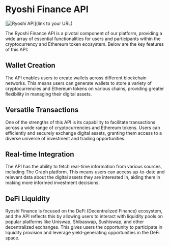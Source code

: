 # Ryoshi Finance API

[![Ryoshi API](https://i.ibb.co/VmZK7nT/ryoshi-API.png)](link to your URL)


The Ryoshi Finance API is a pivotal component of our platform, providing a wide array of essential functionalities for users and participants within the cryptocurrency and Ethereum token ecosystem. Below are the key features of this API:

## Wallet Creation

The API enables users to create wallets across different blockchain networks. This means users can generate wallets to store a variety of cryptocurrencies and Ethereum tokens on various chains, providing greater flexibility in managing their digital assets.

## Versatile Transactions

One of the strengths of this API is its capability to facilitate transactions across a wide range of cryptocurrencies and Ethereum tokens. Users can efficiently and securely exchange digital assets, granting them access to a diverse universe of investment and trading opportunities.

## Real-time Integration

The API has the ability to fetch real-time information from various sources, including The Graph platform. This means users can access up-to-date and relevant data about the digital assets they are interested in, aiding them in making more informed investment decisions.

## DeFi Liquidity

Ryoshi Finance is focused on the DeFi (Decentralized Finance) ecosystem, and the API reflects this by allowing users to interact with liquidity pools on popular platforms like Uniswap, Shibaswap, Sushiswap, and other decentralized exchanges. This gives users the opportunity to participate in liquidity provision and leverage yield-generating opportunities in the DeFi space.
